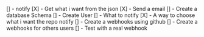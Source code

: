 [] - notify
    [X] - Get what i want from the json
    [X] - Send a email
    [] - Create a database Schema
    [] - Create User
    [] - What to notify
        [X] - A way to choose what i want the repo notify
    [] - Create a webhooks using github
    [] - Create a webhooks for others users
    [] - Test with a real webhook
